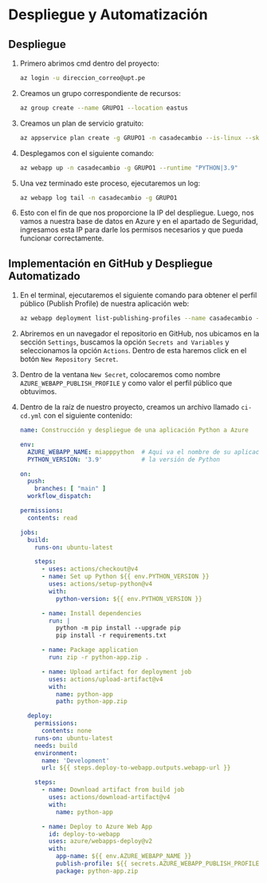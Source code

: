 # Despliegue y Automatización

## Despliegue

1. Primero abrimos cmd dentro del proyecto:
    ```bash
    az login -u direccion_correo@upt.pe
    ```

2. Creamos un grupo correspondiente de recursos:
    ```bash
    az group create --name GRUPO1 --location eastus
    ```

3. Creamos un plan de servicio gratuito:
    ```bash
    az appservice plan create -g GRUPO1 -n casadecambio --is-linux --sku F1
    ```

4. Desplegamos con el siguiente comando:
    ```bash
    az webapp up -n casadecambio -g GRUPO1 --runtime "PYTHON|3.9"
    ```

5. Una vez terminado este proceso, ejecutaremos un log:
    ```bash
    az webapp log tail -n casadecambio -g GRUPO1
    ```

6. Esto con el fin de que nos proporcione la IP del despliegue. Luego, nos vamos a nuestra base de datos en Azure y en el apartado de Seguridad, ingresamos esta IP para darle los permisos necesarios y que pueda funcionar correctamente.

## Implementación en GitHub y Despliegue Automatizado

1. En el terminal, ejecutaremos el siguiente comando para obtener el perfil público (Publish Profile) de nuestra aplicación web:
    ```bash
    az webapp deployment list-publishing-profiles --name casadecambio --resource-group GRUPO1 --xml
    ```

2. Abriremos en un navegador el repositorio en GitHub, nos ubicamos en la sección `Settings`, buscamos la opción `Secrets and Variables` y seleccionamos la opción `Actions`. Dentro de esta haremos click en el botón `New Repository Secret`.

3. Dentro de la ventana `New Secret`, colocaremos como nombre `AZURE_WEBAPP_PUBLISH_PROFILE` y como valor el perfil público que obtuvimos.

4. Dentro de la raíz de nuestro proyecto, creamos un archivo llamado `ci-cd.yml` con el siguiente contenido:

    ```yaml
    name: Construcción y despliegue de una aplicación Python a Azure

    env:
      AZURE_WEBAPP_NAME: miapppython  # Aqui va el nombre de su aplicación
      PYTHON_VERSION: '3.9'           # la versión de Python

    on:
      push:
        branches: [ "main" ]
      workflow_dispatch:

    permissions:
      contents: read

    jobs:
      build:
        runs-on: ubuntu-latest

        steps:
          - uses: actions/checkout@v4
          - name: Set up Python ${{ env.PYTHON_VERSION }}
            uses: actions/setup-python@v4
            with:
              python-version: ${{ env.PYTHON_VERSION }}

          - name: Install dependencies
            run: |
              python -m pip install --upgrade pip
              pip install -r requirements.txt

          - name: Package application
            run: zip -r python-app.zip .

          - name: Upload artifact for deployment job
            uses: actions/upload-artifact@v4
            with:
              name: python-app
              path: python-app.zip

      deploy:
        permissions:
          contents: none
        runs-on: ubuntu-latest
        needs: build
        environment:
          name: 'Development'
          url: ${{ steps.deploy-to-webapp.outputs.webapp-url }}

        steps:
          - name: Download artifact from build job
            uses: actions/download-artifact@v4
            with:
              name: python-app

          - name: Deploy to Azure Web App
            id: deploy-to-webapp
            uses: azure/webapps-deploy@v2
            with:
              app-name: ${{ env.AZURE_WEBAPP_NAME }}
              publish-profile: ${{ secrets.AZURE_WEBAPP_PUBLISH_PROFILE }}
              package: python-app.zip
    ```
